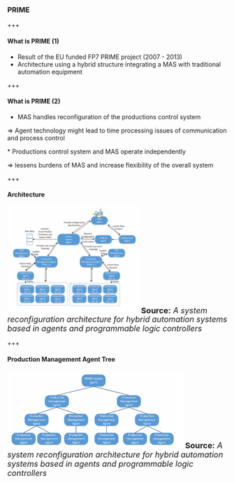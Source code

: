 ### PRIME

+++
#### What is PRIME (1)
* Result of the EU funded FP7 PRIME project (2007 - 2013)
* Architecture using a hybrid structure integrating a MAS with traditional automation equipment

+++
#### What is PRIME (2)
* MAS handles reconfiguration of the productions control system
<p>=> Agent technology might lead to time processing issues of communication and process control</p>
* Productions control system and MAS operate independently
<p>=> lessens burdens of MAS and increase flexibility of the overall system</p>

+++
#### Architecture
<img src="assets/PRIME/PRIME-Architecture.png" width="60%" height="40%" alt="PRIME Architecture"/>
<font size="4"><strong>Source:</strong> <em>A system reconfiguration architecture for hybrid automation systems
based in agents and programmable logic controllers</em></font>

+++
#### Production Management Agent Tree
<img src="assets/PRIME/Production-Management-Agent-Tree.png" width="80%" height="65%" alt="Production Management Agent Tree"/>
<font size="4"><strong>Source:</strong> <em>A system reconfiguration architecture for hybrid automation systems
based in agents and programmable logic controllers</em></font>
